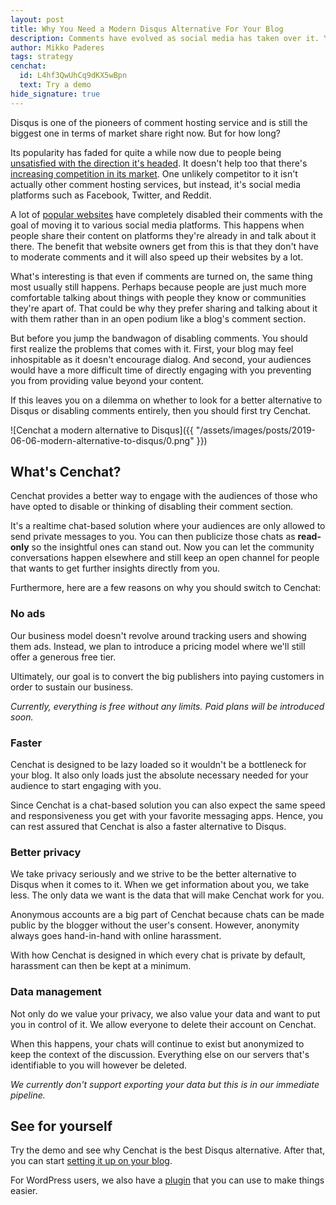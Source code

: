 ```yaml
---
layout: post
title: Why You Need a Modern Disqus Alternative For Your Blog
description: Comments have evolved as social media has taken over it. Your blog should too. Here's a modern alternative to Disqus to help you do it.
author: Mikko Paderes
tags: strategy
cenchat:
  id: L4hf3QwUhCq9dKX5wBpn
  text: Try a demo
hide_signature: true
---
```


Disqus is one of the pioneers of comment hosting service and is still the biggest one in terms of market share right now. But for how long?

Its popularity has faded for quite a while now due to people being [unsatisfied with the direction it's headed](https://fatfrogmedia.com/delete-disqus-comments-wordpress/). It doesn't help too that there's [increasing competition in its market](https://nestify.io/blog/11-best-disqus-alternatives-you-should-try/). One unlikely competitor to it isn't actually other comment hosting services, but instead, it's social media platforms such as Facebook, Twitter, and Reddit.

A lot of [popular websites](https://www.niemanlab.org/2015/09/what-happened-after-7-news-sites-got-rid-of-reader-comments/) have completely disabled their comments with the goal of moving it to various social media platforms. This happens when people share their content on platforms they're already in and talk about it there. The benefit that website owners get from this is that they don't have to moderate comments and it will also speed up their websites by a lot.

What's interesting is that even if comments are turned on, the same thing most usually still happens. Perhaps because people are just much more comfortable talking about things with people they know or communities they're apart of. That could be why they prefer sharing and talking about it with them rather than in an open podium like a blog's comment section.

But before you jump the bandwagon of disabling comments. You should first realize the problems that comes with it. First, your blog may feel inhospitable as it doesn't encourage dialog. And second, your audiences would have a more difficult time of directly engaging with you preventing you from providing value beyond your content.

If this leaves you on a dilemma on whether to look for a better alternative to Disqus or disabling comments entirely, then you should first try Cenchat.

![Cenchat a modern alternative to Disqus]({{ "/assets/images/posts/2019-06-06-modern-alternative-to-disqus/0.png" }})

## What's Cenchat?

Cenchat provides a better way to engage with the audiences of those who have opted to disable or thinking of disabling their comment section.

It's a realtime chat-based solution where your audiences are only allowed to send private messages to you. You can then publicize those chats as **read-only** so the insightful ones can stand out. Now you can let the community conversations happen elsewhere and still keep an open channel for people that wants to get further insights directly from you.

Furthermore, here are a few reasons on why you should switch to Cenchat:

### No ads

Our business model doesn't revolve around tracking users and showing them ads. Instead, we plan to introduce a pricing model where we'll still offer a generous free tier.

Ultimately, our goal is to convert the big publishers into paying customers in order to sustain our business.

*Currently, everything is free without any limits. Paid plans will be introduced soon.*

### Faster

Cenchat is designed to be lazy loaded so it wouldn't be a bottleneck for your blog. It also only loads just the absolute necessary needed for your audience to start engaging with you.

Since Cenchat is a chat-based solution you can also expect the same speed and responsiveness you get with your favorite messaging apps. Hence, you can rest assured that Cenchat is also a faster alternative to Disqus.

### Better privacy

We take privacy seriously and we strive to be the better alternative to Disqus when it comes to it. When we get information about you, we take less. The only data we want is the data that will make Cenchat work for you.

Anonymous accounts are a big part of Cenchat because chats can be made public by the blogger without the user's consent. However, anonymity always goes hand-in-hand with online harassment.

With how Cenchat is designed in which every chat is private by default, harassment can then be kept at a minimum.

### Data management

Not only do we value your privacy, we also value your data and want to put you in control of it. We allow everyone to delete their account on Cenchat.

When this happens, your chats will continue to exist but anonymized to keep the context of the discussion. Everything else on our servers that's identifiable to you will however be deleted.

*We currently don't support exporting your data but this is in our immediate pipeline.*

## See for yourself

Try the demo and see why Cenchat is the best Disqus alternative. After that, you can start [setting it up on your blog](https://cenchat.com/docs/setting-up-on-your-website).

For WordPress users, we also have a [plugin](https://wordpress.org/plugins/cenchat-comments/) that you can use to make things easier.
